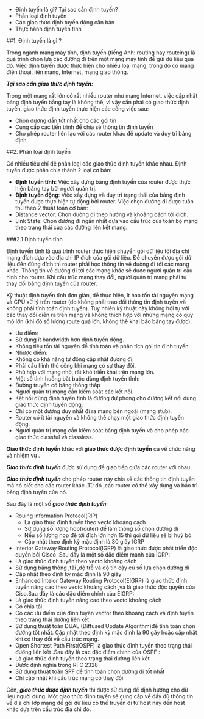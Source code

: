 ﻿- Đinh tuyến là gì? Tại sao cần định tuyến?
- Phân loại định tuyến
- Các giao thức định tuyến động căn bản
- Thực hành định tuyến tĩnh

##1. Định tuyến là gì ?

Trong ngành mạng máy tính, định tuyến (tiếng Anh: routing hay routeing) là quá trình chọn lựa các đường đi trên một mạng máy tính để gửi dữ liệu qua đó. Việc định tuyến được thực hiện cho nhiều loại mạng, trong đó có mạng điện thoại, liên mạng, Internet, mạng giao thông.

***Tại sao cần giao thức định tuyến:***

Trong một mạng rất lớn có rất nhiều router như mạng Internet, việc cập nhật bảng định tuyến bằng tay là không thể, vì vậy cần phải có giao thức định tuyến, giao thức định tuyến thực hiện các công việc sau:

- Chọn đường dẫn tốt nhất cho các gói tin
- Cung cấp các tiến trình để chia sẻ thông tin định tuyến
- Cho phép router liên lạc với các router khác để update và duy trì bảng định

##2. Phân loại định tuyến

Có nhiều tiêu chí để phân loại các giao thức định tuyến khác nhau. Định tuyến được phân chia thành 2 loại cơ bản:

- **Định tuyến tĩnh**: Việc xây dựng bảng định tuyến của router được thực hiện bằng tay bởi người quản trị.
- **Định tuyến động**: Việc xây dựng và duy trì trạng thái của bảng định tuyến được thực hiện tự động bởi router. Việc chọn đường đi được tuân thủ theo 2 thuật toán cơ bản:
- Distance vector: Chọn đường đi theo hướng và khoảng cách tới đích.
- Link State: Chọn đường đi ngắn nhất dựa vào cấu trúc của toàn bộ mạng theo trạng thái của các đường liên kết mạng.

###2.1 Định tuyến tĩnh

Định tuyến tĩnh là quá trình router thực hiện chuyển gói dữ liệu tới địa chỉ mạng đích dựa vào địa chỉ IP đích của gói dữ liệu. Để chuyển được gói dữ liệu đến đúng đích thì router phải học thông tin về đường đi tới các mạng khác. Thông tin về đường đi tới các mạng khác sẽ được người quản trị cấu hình cho router. Khi cấu trúc mạng thay đổi, người quản trị mạng phải tự thay đổi bảng định tuyến của router.

Kỹ thuật định tuyến tĩnh đơn giản, dễ thực hiện, ít hao tốn tài nguyên mạng và CPU xử lý trên router (do không phải trao đổi thông tin định tuyến và không phải tính toán định tuyến). Tuy nhiên kỹ thuật này không hội tụ với các thay đổi diễn ra trên mạng và không thích hợp với những mạng có quy mô lớn (khi đó số lượng route quá lớn, không thể khai báo bằng tay được).

- Ưu điểm:
- Sử dụng ít bandwidth hơn định tuyến động.
- Không tiêu tốn tài nguyên để tính toán và phân tích gói tin định tuyến.
- Nhược điểm:
- Không có khả năng tự động cập nhật đường đi.
- Phải cấu hình thủ công khi mạng có sự thay đổi.
- Phù hợp với mạng nhỏ, rất khó triển khai trên mạng lớn.
- Một số tình huống bắt buộc dùng định tuyến tĩnh:
- Đường truyền có băng thông thấp
- Người quản trị mạng cần kiểm soát các kết nối.
- Kết nối dùng định tuyến tĩnh là đường dự phòng cho đường kết nối dùng giao thức định tuyến động.
- Chỉ có một đường duy nhất đi ra mạng bên ngoài (mạng stub).
- Router có ít tài nguyên và không thể chạy một giao thức định tuyến động.
- Người quản trị mạng cần kiểm soát bảng định tuyến và cho phép các giao thức classful và classless.

**Giao thức định tuyến** khác với **giao thức được định tuyến** cả về chức năng và nhiệm vụ .

***Giao thức định tuyến*** được sử dụng để giao tiếp giữa các router với nhau.

***Giao thức định tuyến*** cho phép router này chia sẻ các thông tin định tuyến mà nó biết cho các router khác .Từ đó ,các router có thể xây dựng và bảo trì bảng định tuyến của nó.

Sau đây là một số ***giao thức định tuyến***:

- Rouing information Protocol(RIP)
  - Là giao thức định tuyến theo vectơ khoảng cách
  - Sử dụng số lượng hop(router) để làm thông số chọn đường đi
  - Nếu số lượng hop để tới đích lớn hơn 15 thì gói dữ liệu sẽ bị huỷ bỏ
  - Cập nhật theo định kỳ mặc định là 30 giây IGRP
- Interior Gateway Routing Protocol(IGRP) là giao thức được phát triển độc quyền bởi Cisco .Sau đây là một số đặc điểm mạnh của IGRP:
- Là giao thức định tuyến theo vectơ khoảng cách
- Sử dụng băng thông ,tải ,độ trễ và độ tin cậy củ số lựa chọn đường đi
- Cập nhật theo định kỳ mặc định là 90 giây
- Enhanced Inteior Gateway Routing Protocol(EIGRP) là giao thức định tuyến nâng cao theo vectơ khoảng cách ,và là giao thức độc quyền của Ciso.Sau đây là các đặc điểm chính của EIGRP:
- Là giao thức định tuyến nâng cao theo vectơ khoảng cách
- Có chia tải
- Có các ưu điểm của đinh tuyến vector theo khoảng cách và định tuyến theo trạng thái đường liên kết
- Sử dụng thuật toán DUAL (Diffused Update Algorithm)để tính toán chọn đường tốt nhất. Cập nhật theo định kỳ mặc định là 90 gây hoặc cập nhật khi có thay đổi về cấu trúc mạng.
- Open Shortest Path First(OSPF) là giao thức đình tuyến theo trạng thái đường liên kết .Sau đây là các đặc điểm chính của OSPF :
- Là giao thức định tuyến theo trạng thái đường liên kết
- Được định nghĩa trong RFC 2328
- Sử dụng thuật toán SPF để tính toán chọn đường đi tốt nhất
- Chỉ cập nhật khi cấu trúc mạng có thay đổi

Còn, ***giao thức được định tuyến*** thì được sử dung để định hướng cho dữ lieu người dùng. Một giao thức định tuyến sẽ cung cấp về đầy đủ thông tin về địa chỉ lớp mạng để gói dữ lieu có thể truyền đi từ host này đến host khác dựa trên cấu trúc địa chỉ đó.

